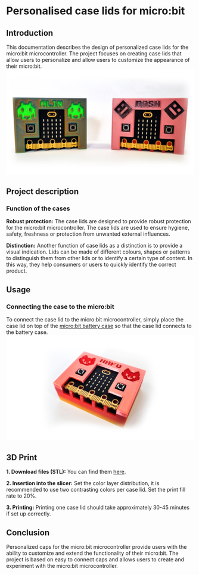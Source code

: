# Personalised case lids for micro:bit

## Introduction
This documentation describes the design of personalized case lids for the micro:bit microcontroller. The project focuses on creating case lids that allow users to personalize and allow users to customize the appearance of their micro:bit.
![foto](https://github.com/pslib-cz/2022-p2a-mme-pppp-JanHousa/blob/53c3eedb7173626aad6c0da48177d6dc600486d4/presentation/thumbnail_photo.jpg)


## Project description

### Function of the cases
**Robust protection:** The case lids are designed to provide robust protection for the micro:bit microcontroller. The case lids are used to ensure hygiene, safety, freshness or protection from unwanted external influences.

**Distinction:** Another function of case lids as a distinction is to provide a visual indication. Lids can be made of different colours, shapes or patterns to distinguish them from other lids or to identify a certain type of content. In this way, they help consumers or users to quickly identify the correct product.

## Usage
### Connecting the case to the micro:bit
To connect the case lid to the micro:bit microcontroller, simply place the case lid on top of the [micro:bit battery case](https://github.com/pslib-cz/2022-p2a-mme-pppp-JanHousa/tree/main/battery_case) so that the case lid connects to the battery case.
![foto](https://github.com/pslib-cz/2022-p2a-mme-pppp-JanHousa/blob/798ab46735120d5c9d8dcf407253a5132db58061/presentation/battery_case_photo.jpg)


## 3D Print
**1. Download files (STL):** You can find them [here](https://github.com/pslib-cz/2022-p2a-mme-pppp-JanHousa/tree/main/print_STL).

**2. Insertion into the slicer:** Set the color layer distribution, it is recommended to use two contrasting colors per case lid. Set the print fill rate to 20%. 

**3. Printing:** Printing one case lid should take approximately 30-45 minutes if set up correctly.

## Conclusion

Personalized caps for the micro:bit microcontroller provide users with the ability to customize and extend the functionality of their micro:bit. The project is based on easy to connect caps and allows users to create and experiment with the micro:bit microcontroller.
